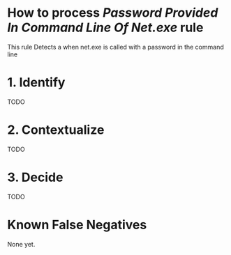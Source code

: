 # How to process *Password Provided In Command Line Of Net.exe* rule
This rule Detects a when net.exe is called with a password in the command line

# 1. Identify
TODO

# 2. Contextualize
TODO

# 3. Decide
TODO

# Known False Negatives
None yet.
